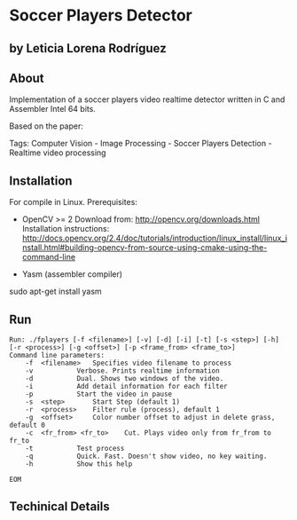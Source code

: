 # Soccer Players Detector 
## by Leticia Lorena Rodríguez

## About

Implementation of a soccer players video realtime detector written in C and Assembler Intel 64 bits.

Based on the paper:

Tags: Computer Vision - Image Processing - Soccer Players Detection - Realtime video processing

## Installation

For compile in Linux.
Prerequisites:

- OpenCV >= 2
Download from: http://opencv.org/downloads.html
Installation instructions: http://docs.opencv.org/2.4/doc/tutorials/introduction/linux_install/linux_install.html#building-opencv-from-source-using-cmake-using-the-command-line

- Yasm (assembler compiler)

sudo apt-get install yasm


## Run

```
Run: ./fplayers [-f <filename>] [-v] [-d] [-i] [-t] [-s <step>] [-h] [-r <process>] [-g <offset>] [-p <frame_from> <frame_to>]
Command line parameters:
	-f	<filename>	 Specifies video filename to process
	-v			 Verbose. Prints realtime information
	-d			 Dual. Shows two windows of the video.
	-i			 Add detail information for each filter
	-p			 Start the video in pause
	-s	<step>   	 Start Step (default 1)
	-r	<process>	 Filter rule (process), default 1
	-g	<offset>	 Color number offset to adjust in delete grass, default 0
	-c	<fr_from> <fr_to>	 Cut. Plays video only from fr_from to fr_to
	-t			 Test process
	-q			 Quick. Fast. Doesn't show video, no key waiting.
	-h			 Show this help

EOM
```

## Techinical Details
